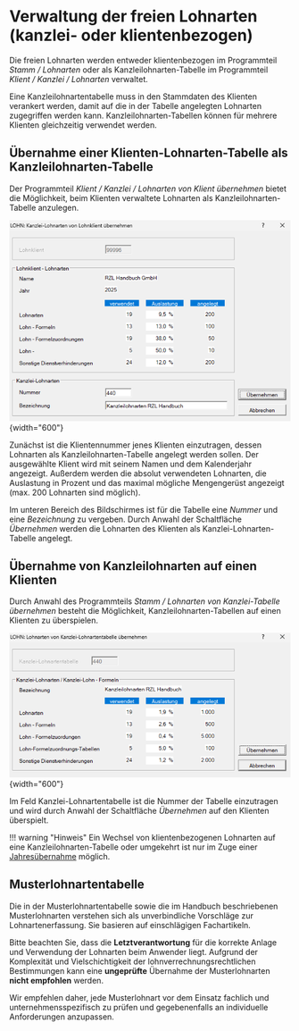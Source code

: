 # Verwaltung der freien Lohnarten (kanzlei- oder klientenbezogen)

Die freien Lohnarten werden entweder klientenbezogen im Programmteil *Stamm / Lohnarten* oder als Kanzleilohnarten-Tabelle im Programmteil *Klient / Kanzlei / Lohnarten* verwaltet.

Eine Kanzleilohnartentabelle muss in den Stammdaten des Klienten verankert werden, damit auf die in der Tabelle angelegten Lohnarten zugegriffen werden kann. Kanzleilohnarten-Tabellen können für mehrere Klienten gleichzeitig verwendet werden.

## Übernahme einer Klienten-Lohnarten-Tabelle als Kanzleilohnarten-Tabelle

Der Programmteil *Klient / Kanzlei / Lohnarten von Klient übernehmen* bietet die Möglichkeit, beim Klienten verwaltete Lohnarten als Kanzleilohnarten-Tabelle anzulegen.

![Image](<img/image169.png>){width="600"}

Zunächst ist die Klientennummer jenes Klienten einzutragen, dessen Lohnarten als Kanzleilohnarten-Tabelle angelegt werden sollen. Der ausgewählte Klient wird mit seinem Namen und dem Kalenderjahr angezeigt. Außerdem werden die absolut verwendeten Lohn­arten, die Auslastung in Prozent und das maximal mögliche Mengengerüst angezeigt (max. 200 Lohnarten sind möglich).

Im unteren Bereich des Bildschirmes ist für die Tabelle eine *Nummer* und eine *Bezeichnung* zu vergeben. Durch Anwahl der Schaltfläche *Übernehmen* werden die Lohnarten des Klienten als Kanzlei-Lohnarten-Tabelle angelegt.

## Übernahme von Kanzleilohnarten auf einen Klienten

Durch Anwahl des Programmteils *Stamm / Lohnarten von Kanzlei-Tabelle übernehmen* besteht die Möglichkeit, Kanzleilohnarten-Tabellen auf einen Klienten zu überspielen.

![Image](<img/image170.png>){width="600"}

Im Feld Kanzlei-Lohnartentabelle ist die Nummer der Tabelle einzutragen und wird durch Anwahl der Schaltfläche *Übernehmen* auf den Klienten überspielt.

!!! warning "Hinweis"
    Ein Wechsel von klientenbezogenen Lohnarten auf eine Kanzleilohnarten-Tabelle oder umgekehrt ist nur im Zuge einer [Jahresübernahme](../Jahresübernahme/Jahresuebernahme_innerhalb_eines_Klienten.md) möglich.

## Musterlohnartentabelle

Die in der Musterlohnartentabelle sowie die im Handbuch beschriebenen Musterlohnarten verstehen sich als unverbindliche Vorschläge zur Lohnartenerfassung. Sie basieren auf einschlägigen Fachartikeln.

Bitte beachten Sie, dass die **Letztverantwortung** für die korrekte Anlage und Verwendung der Lohnarten beim Anwender liegt. Aufgrund der Komplexität und Vielschichtigkeit der lohnverrechnungsrechtlichen Bestimmungen kann eine **ungeprüfte** Übernahme der Musterlohnarten **nicht empfohlen** werden.

Wir empfehlen daher, jede Musterlohnart vor dem Einsatz fachlich und unternehmensspezifisch zu prüfen und gegebenenfalls an individuelle Anforderungen anzupassen.
